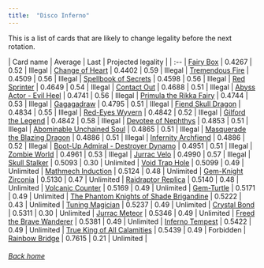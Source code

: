 ```yaml
---
title:  "Disco Inferno"
---
```


This is a list of cards that are likely to change legality before the next rotation.

| Card name | Average | Last | Projected legality |
| :-- |
[Fairy Box](https://db.ygoprodeck.com/card/?search=Fairy%20Box) | 0.4267 | 0.52 | Illegal |
[Change of Heart](https://db.ygoprodeck.com/card/?search=Change%20of%20Heart) | 0.4402 | 0.59 | Illegal |
[Tremendous Fire](https://db.ygoprodeck.com/card/?search=Tremendous%20Fire) | 0.4509 | 0.56 | Illegal |
[Spellbook of Secrets](https://db.ygoprodeck.com/card/?search=Spellbook%20of%20Secrets) | 0.4598 | 0.56 | Illegal |
[Red Sprinter](https://db.ygoprodeck.com/card/?search=Red%20Sprinter) | 0.4649 | 0.54 | Illegal |
[Contact Out](https://db.ygoprodeck.com/card/?search=Contact%20Out) | 0.4688 | 0.51 | Illegal |
[Abyss Actor - Evil Heel](https://db.ygoprodeck.com/card/?search=Abyss%20Actor%20-%20Evil%20Heel) | 0.4741 | 0.56 | Illegal |
[Primula the Rikka Fairy](https://db.ygoprodeck.com/card/?search=Primula%20the%20Rikka%20Fairy) | 0.4744 | 0.53 | Illegal |
[Gagagadraw](https://db.ygoprodeck.com/card/?search=Gagagadraw) | 0.4795 | 0.51 | Illegal |
[Fiend Skull Dragon](https://db.ygoprodeck.com/card/?search=Fiend%20Skull%20Dragon) | 0.4834 | 0.55 | Illegal |
[Red-Eyes Wyvern](https://db.ygoprodeck.com/card/?search=Red-Eyes%20Wyvern) | 0.4842 | 0.52 | Illegal |
[Gilford the Legend](https://db.ygoprodeck.com/card/?search=Gilford%20the%20Legend) | 0.4842 | 0.58 | Illegal |
[Devotee of Nephthys](https://db.ygoprodeck.com/card/?search=Devotee%20of%20Nephthys) | 0.4853 | 0.51 | Illegal |
[Abominable Unchained Soul](https://db.ygoprodeck.com/card/?search=Abominable%20Unchained%20Soul) | 0.4865 | 0.51 | Illegal |
[Masquerade the Blazing Dragon](https://db.ygoprodeck.com/card/?search=Masquerade%20the%20Blazing%20Dragon) | 0.4886 | 0.51 | Illegal |
[Infernity Archfiend](https://db.ygoprodeck.com/card/?search=Infernity%20Archfiend) | 0.4886 | 0.52 | Illegal |
[Boot-Up Admiral - Destroyer Dynamo](https://db.ygoprodeck.com/card/?search=Boot-Up%20Admiral%20-%20Destroyer%20Dynamo) | 0.4951 | 0.51 | Illegal |
[Zombie World](https://db.ygoprodeck.com/card/?search=Zombie%20World) | 0.4961 | 0.53 | Illegal |
[Jurrac Velo](https://db.ygoprodeck.com/card/?search=Jurrac%20Velo) | 0.4990 | 0.57 | Illegal |
[Skull Stalker](https://db.ygoprodeck.com/card/?search=Skull%20Stalker) | 0.5093 | 0.30 | Unlimited |
[Void Trap Hole](https://db.ygoprodeck.com/card/?search=Void%20Trap%20Hole) | 0.5099 | 0.49 | Unlimited |
[Mathmech Induction](https://db.ygoprodeck.com/card/?search=Mathmech%20Induction) | 0.5124 | 0.48 | Unlimited |
[Gem-Knight Zirconia](https://db.ygoprodeck.com/card/?search=Gem-Knight%20Zirconia) | 0.5130 | 0.47 | Unlimited |
[Raidraptor Replica](https://db.ygoprodeck.com/card/?search=Raidraptor%20Replica) | 0.5140 | 0.48 | Unlimited |
[Volcanic Counter](https://db.ygoprodeck.com/card/?search=Volcanic%20Counter) | 0.5169 | 0.49 | Unlimited |
[Gem-Turtle](https://db.ygoprodeck.com/card/?search=Gem-Turtle) | 0.5171 | 0.49 | Unlimited |
[The Phantom Knights of Shade Brigandine](https://db.ygoprodeck.com/card/?search=The%20Phantom%20Knights%20of%20Shade%20Brigandine) | 0.5222 | 0.43 | Unlimited |
[Tuning Magician](https://db.ygoprodeck.com/card/?search=Tuning%20Magician) | 0.5237 | 0.49 | Unlimited |
[Crystal Bond](https://db.ygoprodeck.com/card/?search=Crystal%20Bond) | 0.5311 | 0.30 | Unlimited |
[Jurrac Meteor](https://db.ygoprodeck.com/card/?search=Jurrac%20Meteor) | 0.5346 | 0.49 | Unlimited |
[Freed the Brave Wanderer](https://db.ygoprodeck.com/card/?search=Freed%20the%20Brave%20Wanderer) | 0.5381 | 0.49 | Unlimited |
[Inferno Tempest](https://db.ygoprodeck.com/card/?search=Inferno%20Tempest) | 0.5422 | 0.49 | Unlimited |
[True King of All Calamities](https://db.ygoprodeck.com/card/?search=True%20King%20of%20All%20Calamities) | 0.5439 | 0.49 | Forbidden |
[Rainbow Bridge](https://db.ygoprodeck.com/card/?search=Rainbow%20Bridge) | 0.7615 | 0.21 | Unlimited |

###### [Back home](index)